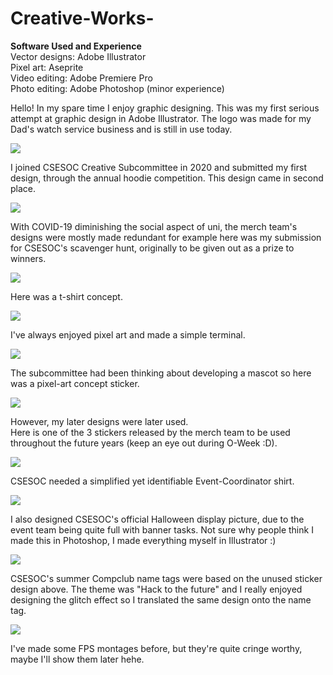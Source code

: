 # Creative-Works-

**Software Used and Experience**<br/>
Vector designs: Adobe Illustrator<br/>
Pixel art: Aseprite<br/>
Video editing: Adobe Premiere Pro<br/>
Photo editing: Adobe Photoshop (minor experience)<br/>

Hello! In my spare time I enjoy graphic designing. This was my first serious attempt at graphic design in Adobe Illustrator. The logo was made for my Dad's watch service business and is still in use today.

![](Artisan-Logo.jpg)

I joined CSESOC Creative Subcommittee in 2020 and submitted my first design, through the annual hoodie competition. This design came in second place.

![](CPU.png)

With COVID-19 diminishing the social aspect of uni, the merch team's designs were mostly made redundant for example here was my submission for CSESOC's scavenger hunt, originally to be given out as a prize to winners.

![](Scavenger.png)

Here was a t-shirt concept.

![](Constellation.png)

I've always enjoyed pixel art and made a simple terminal.

![](Terminal.jpg)

The subcommittee had been thinking about developing a mascot so here was a pixel-art concept sticker.

![](Im-fine.png)

However, my later designs were later used. <br/>
Here is one of the 3 stickers released by the merch team to be used throughout the future years (keep an eye out during O-Week :D).

![](Keycaps.png)

CSESOC needed a simplified yet identifiable Event-Coordinator shirt.

![](Event-Coordinator.png)

I also designed CSESOC's official Halloween display picture, due to the event team being quite full with banner tasks. Not sure why people think I made this in Photoshop, I made everything myself in Illustrator :)

![](Halloween.png)

CSESOC's summer Compclub name tags were based on the unused sticker design above. The theme was "Hack to the future" and I really enjoyed designing the glitch effect so I translated the same design onto the name tag. 

![](Compclub.png)

I've made some FPS montages before, but they're quite cringe worthy, maybe I'll show them later hehe.

